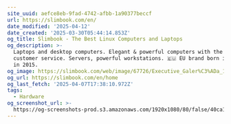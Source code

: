 ```yaml
---
site_uuid: aefce8eb-9fad-4742-afbb-1a90377beccf
url: https://slimbook.com/en/
date_modified: '2025-04-12'
date_created: '2025-03-30T05:44:14.853Z'
og_title: Slimbook - The Best Linux Computers and Laptops
og_description: >-
  Laptops and desktop computers. Elegant & powerful computers with the best
  customer service. Servers, powerful workstations. 🇪🇺 EU brand born in 🇪🇸
  in 2015.
og_image: https://slimbook.com/web/image/67726/Executive_Galer%C3%ADa_14%2616_tapas.jpg
og_url: https://slimbook.com/en/home
og_last_fetch: '2025-04-07T17:38:10.972Z'
tags:
  - Hardware
og_screenshot_url: >-
  https://og-screenshots-prod.s3.amazonaws.com/1920x1080/80/false/40ca181ab475dd396b41dc9c92a16095e51496b3eaeccf1b3f2875db63fce170.jpeg
---
```
















